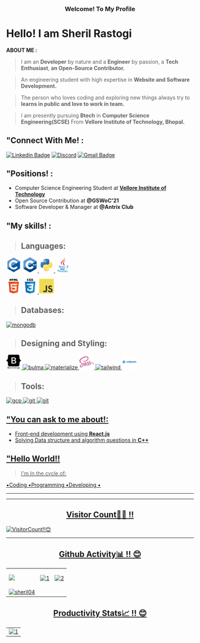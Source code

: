 <h3 align="center"> <p>Welcome! To My Profile</p> </h3>

# **Hello! I am Sheril Rastogi** 

**ABOUT ME :**

> I am an **Developer** by nature and a **Engineer**  by passion, a **Tech Enthusiast**, **an Open-Source Contributor.**

> An engineering student with high expertise in **Website and Software Development.**

> The person who loves coding and exploring new things always try to **learns in public and love to work in team.**

> I am presently pursuing **Btech** in **Computer Science Engineering(SCSE)** From **Vellore Institute of Technology, Bhopal.**


## "Connect With Me! :

[![Linkedin Badge](https://img.shields.io/badge/-Sheril.Rastogi-blue?style=flat-square&logo=Linkedin&logoColor=black&link=https://https://www.linkedin.com/in/sheril-rastogi-89a409209/)](https://www.linkedin.com/in/sheril-rastogi-89a409209/)
[![Discord](https://img.shields.io/badge/-Discord-7289DA?style=flat-square&logo=discord&logoColor=white)](https://discordapp.com/users/sheril#0180)
[![Gmail Badge](https://img.shields.io/badge/-sherilrastogi04@gmail.com-c14438?style=flat-square&logo=Gmail&logoColor=black&link=mailto:sherilrastogi04@gmail.com)](mailto:sherilrastogi04@gmail.com)


## "Positions! :

- Computer Science Engineering Student at **[Vellore Institute of Technology](http://vitbhopal.ac.in/)**
- Open Source Contribution at **@GSWoC'21**
- Software Developer & Manager at **@Antrix Club**


## "My skills! :

> ##  **Languages:** 
<a href="https://www.cprogramming.com/" target="_blank"> <img src="https://raw.githubusercontent.com/devicons/devicon/master/icons/c/c-original.svg" alt="c" width="40" height="40"/></a> 
<a href="https://www.w3schools.com/cpp/" target="_blank"> <img src="https://raw.githubusercontent.com/devicons/devicon/master/icons/cplusplus/cplusplus-original.svg" alt="cplusplus" width="40" height="40"/> </a> 
<a href="https://www.python.org" target="_blank"> <img src="https://raw.githubusercontent.com/devicons/devicon/master/icons/python/python-original.svg" alt="python" width="40" height="40"/> </a> 
<a href="https://www.java.com" target="_blank"> <img src="https://raw.githubusercontent.com/devicons/devicon/master/icons/java/java-original.svg" alt="java" width="40" height="40"/> </a><br>

<a href="https://www.w3.org/html/" target="_blank"> <img src="https://raw.githubusercontent.com/devicons/devicon/master/icons/html5/html5-original-wordmark.svg" alt="html5" width="40" height="40"/></a> 
<a href="https://www.w3schools.com/css/" target="_blank"> <img src="https://raw.githubusercontent.com/devicons/devicon/master/icons/css3/css3-original-wordmark.svg" alt="css3" width="40" height="40"/> </a><a href="https://developer.mozilla.org/en-US/docs/Web/JavaScript" target="_blank"> <img src="https://raw.githubusercontent.com/devicons/devicon/master/icons/javascript/javascript-original.svg" alt="javascript" width="40" height="40"/> </a> 


> ## **Databases:**
<a href="https://www.mysql.com/" target="_blank"> <img src="https://www.vectorlogo.zone/logos/mysql/mysql-ar21.svg" alt="mongodb" width="40" height="40"/> </a>  
> ## **Designing and Styling:**
<a href="https://getbootstrap.com" target="_blank"> <img src="https://raw.githubusercontent.com/devicons/devicon/master/icons/bootstrap/bootstrap-plain-wordmark.svg" alt="bootstrap" width="40" height="40"/> </a> <a href="https://bulma.io/" target="_blank"> <img src="https://raw.githubusercontent.com/gilbarbara/logos/804dc257b59e144eaca5bc6ffd16949752c6f789/logos/bulma.svg" alt="bulma" width="40" height="40"/> </a> <a href="https://materializecss.com/" target="_blank"> <img src="https://raw.githubusercontent.com/prplx/svg-logos/5585531d45d294869c4eaab4d7cf2e9c167710a9/svg/materialize.svg" alt="materialize" width="40" height="40"/> </a> <a href="https://sass-lang.com" target="_blank"> <img src="https://raw.githubusercontent.com/devicons/devicon/master/icons/sass/sass-original.svg" alt="sass" width="40" height="40"/> </a> 
<a href="https://tailwindcss.com/" target="_blank"> <img src="https://www.vectorlogo.zone/logos/tailwindcss/tailwindcss-icon.svg" alt="tailwind" width="40" height="40"/> </a>  <a href="https://webpack.js.org" target="_blank"> <img src="https://raw.githubusercontent.com/devicons/devicon/d00d0969292a6569d45b06d3f350f463a0107b0d/icons/webpack/webpack-original-wordmark.svg" alt="webpack" width="40" height="40"/> </a>
> ## **Tools:**
<a href="https://cloud.google.com" target="_blank"> <img src="https://www.vectorlogo.zone/logos/google_cloud/google_cloud-icon.svg" alt="gcp" width="40" height="40"/> </a> 
<a href="https://git-scm.com/" target="_blank"> <img src="https://www.vectorlogo.zone/logos/git-scm/git-scm-icon.svg" alt="git" width="40" height="40"/> 
<a href="https://vs_code.com/" target="_blank"> <img src="https://www.vectorlogo.zone/logos/visualstudio_code/visualstudio_code-icon.svg" alt="git" width="40" height="40"/> 


 ## **"You can ask to me about!:**

- Front-end development using **React.js**
- Solving Data structure and algorithm questions in **C++**

  
 
 ## **"Hello World!!**

> I'm In the cycle of:

  ▪️Coding ▪️Programming ▪️Developing ▪️

***
 
<hr>

<h2 align="center">Visitor Count👨‍💻 !!</h2>
<p align="center">
  
  ![VisitorCount!!😊](https://profile-counter.glitch.me/{sheril04}/count.svg) 
  
</p>

<hr
    
***
    
<h2 align="center">Github Activity📊 !! 😊 </h2>  
   
<table>
  <tr>
   <td><p align="left"> <img src="https://github-readme-stats.vercel.app/api?username=sheril04&theme=tokyonight&show_icons=true&hide_border=true" /> </p></td>
    <td><img src="https://github-readme-stats.vercel.app/api?username=sheril04&theme=radical&show_icons=true"  display=block width=100% height=auto  alt="1" ></td>
    <td><img src="https://github-readme-stats.vercel.app/api/top-langs/?username=sheril04&theme=radical&layout=compact&hide=Jupyter%20Notebook"  display=block width=100% height=auto  alt="2" ></td> 
   
  </tr> 
<tr>
<td><img  src="https://github-readme-streak-stats.herokuapp.com/?user=sheril04&theme=radical" alt="sheril04" /></td>
 </tr>
 
  
   
</table>
    
    
 <h2 align="center">Productivity Stats📈 !! 😊</h2>
 
 <table>
  <tr>
    <td><img src="https://github-profile-summary-cards.vercel.app/api/cards/profile-details?username=sheril04&theme=monokai&count_private=true&include_all_commits=true"  display=block width=100% height=auto  alt="1" >   </td>
  </tr> 
   
 
  
</table>

